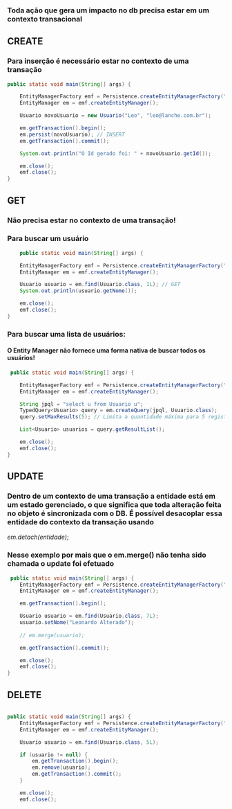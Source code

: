 ### Toda ação que gera um impacto no db precisa estar em um contexto transacional

## CREATE

### Para inserção é necessário estar no contexto de uma transação

```java
public static void main(String[] args) {

    EntityManagerFactory emf = Persistence.createEntityManagerFactory("exercicios-jpa");
    EntityManager em = emf.createEntityManager();

    Usuario novoUsuario = new Usuario("Leo", "leo@lanche.com.br");

    em.getTransaction().begin();
    em.persist(novoUsuario); // INSERT
    em.getTransaction().commit();

    System.out.println("O Id gerado foi: " + novoUsuario.getId());

    em.close();
    emf.close();
}
```

## GET

### Não precisa estar no contexto de uma transação!

### Para buscar um usuário

```java
    public static void main(String[] args) {

    EntityManagerFactory emf = Persistence.createEntityManagerFactory("exercicios-jpa");
    EntityManager em = emf.createEntityManager();

    Usuario usuario = em.find(Usuario.class, 1L); // GET
    System.out.println(usuario.getNome());

    em.close();
    emf.close();
}
```

### Para buscar uma lista de usuários:

#### O Entity Manager não fornece uma forma nativa de buscar todos os usuários!

```java
 public static void main(String[] args) {

    EntityManagerFactory emf = Persistence.createEntityManagerFactory("exercicios-jpa");
    EntityManager em = emf.createEntityManager();

    String jpql = "select u from Usuario u";
    TypedQuery<Usuario> query = em.createQuery(jpql, Usuario.class);
    query.setMaxResults(5); // Limita a quantidade máxima para 5 registros, evitando uma busca critica de todos os usuários

    List<Usuario> usuarios = query.getResultList();

    em.close();
    emf.close();
}
```

## UPDATE

### Dentro de um contexto de uma transação a entidade está em um estado gerenciado, o que significa que toda alteração feita no objeto é sincronizada com o DB. É possível desacoplar essa entidade do contexto da transação usando
_em.detach(entidade)_;

### Nesse exemplo por mais que o em.merge() não tenha sido chamada o update foi efetuado

```java
 public static void main(String[] args) {
    EntityManagerFactory emf = Persistence.createEntityManagerFactory("exercicios-jpa");
    EntityManager em = emf.createEntityManager();

    em.getTransaction().begin();

    Usuario usuario = em.find(Usuario.class, 7L);
    usuario.setNome("Leonardo Alterado");
    
    // em.merge(usuario);

    em.getTransaction().commit();

    em.close();
    emf.close();
}
```

## DELETE

```java

public static void main(String[] args) {
    EntityManagerFactory emf = Persistence.createEntityManagerFactory("exercicios-jpa");
    EntityManager em = emf.createEntityManager();

    Usuario usuario = em.find(Usuario.class, 5L);

    if (usuario != null) {
        em.getTransaction().begin();
        em.remove(usuario);
        em.getTransaction().commit();
    }

    em.close();
    emf.close();
```